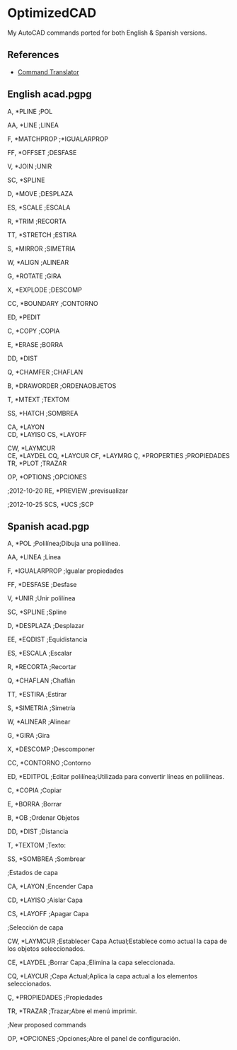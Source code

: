 OptimizedCAD
============

My AutoCAD commands ported for both English & Spanish versions.

## References
* [Command Translator](http://www.cadforum.cz/cadforum_en/command.asp?ini=M&lan=ES)

## English acad.pgpg

A, *PLINE
;POL 

AA, *LINE
;LINEA 

F, *MATCHPROP
;*IGUALARPROP

FF, *OFFSET
;DESFASE 

V, *JOIN
;UNIR	

SC, *SPLINE	

D, *MOVE
;DESPLAZA 


ES, *SCALE
;ESCALA	

R, *TRIM
;RECORTA 

TT, *STRETCH
;ESTIRA	

S, *MIRROR
;SIMETRIA 

W, *ALIGN
;ALINEAR 

G, *ROTATE
;GIRA
 
X, *EXPLODE
;DESCOMP	

CC, *BOUNDARY
;CONTORNO	

ED, *PEDIT

C, *COPY
;COPIA 

E, *ERASE
;BORRA 

DD, *DIST 

Q, *CHAMFER
;CHAFLAN 

B, *DRAWORDER
;ORDENAOBJETOS

T, *MTEXT
;TEXTOM 

SS, *HATCH
;SOMBREA 

CA, *LAYON	
CD, *LAYISO	
CS, *LAYOFF 

CW, *LAYMCUR	
CE, *LAYDEL 
CQ, *LAYCUR 
CF, *LAYMRG
Ç, *PROPERTIES
;PROPIEDADES	
TR, *PLOT
;TRAZAR	

OP, *OPTIONS
;OPCIONES 

;2012-10-20
RE, *PREVIEW
;previsualizar

;2012-10-25
SCS, *UCS
;SCP


## Spanish acad.pgp

A,  *POL                       	;Polilínea;Dibuja una polilínea.

AA,  *LINEA                 	 ;Línea

F,  *IGUALARPROP     	 ;Igualar propiedades

FF,  *DESFASE           	;Desfase 

V, *UNIR		;Unir polilínea

SC,   *SPLINE		;Spline

D,     *DESPLAZA 	;Desplazar 

EE,   *EQDIST		;Equidistancia

ES, *ESCALA		;Escalar

R,     *RECORTA 		;Recortar

Q,    *CHAFLAN 		;Chaflán

TT,   *ESTIRA		;Estirar

S,    *SIMETRIA 		;Simetría

W,   *ALINEAR 		;Alinear

G,    *GIRA 		;Gira

X,     *DESCOMP		;Descomponer

CC,   *CONTORNO	;Contorno

ED,   *EDITPOL		;Editar polilínea;Utilizada para convertir líneas en polilíneas.

C,     *COPIA 		;Copiar

E,     *BORRA 		;Borrar

B,    *OB 		;Ordenar Objetos

DD,   *DIST 		;Distancia

T,     *TEXTOM 		;Texto:

SS,  *SOMBREA 	;Sombrear

;Estados de capa

CA,  *LAYON		;Encender Capa

CD,  *LAYISO		;Aislar Capa

CS,  *LAYOFF              ;Apagar Capa

;Selección de capa

CW,  *LAYMCUR	;Establecer Capa Actual;Establece como actual la capa de los objetos seleccionados.

CE,  *LAYDEL 		;Borrar Capa.;Elimina la capa seleccionada.

CQ,  *LAYCUR 		;Capa Actual;Aplica la capa actual a los elementos seleccionados.

Ç,     *PROPIEDADES	;Propiedades

TR,   *TRAZAR		;Trazar;Abre el menú imprimir.

;New proposed commands

OP, *OPCIONES ;Opciones;Abre el panel de configuración.

